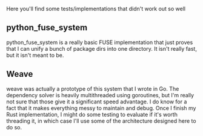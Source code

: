 Here you'll find some tests/implementations that didn't work out so well

## python_fuse_system
python_fuse_system is a really basic FUSE implementation that just proves that
I can unify a bunch of package dirs into one directory. It isn't really fast,
but it isn't meant to be.

## Weave
weave was actually a prototype of this system that I wrote in Go. The dependency
solver is heavily multithreaded using goroutines, but I'm really not sure that
those give it a significant speed advantage. I do know for a fact that it makes
everything messy to maintain and debug. Once I finish my Rust implementation, I
might do some testing to evaluate if it's worth threading it, in which case I'll
use some of the architecture designed here to do so.

